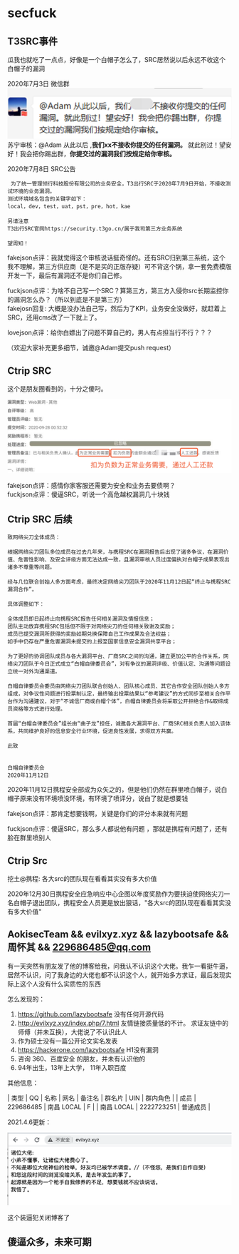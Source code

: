 # secfuck
## T3SRC事件
瓜我也就吃了一点点，好像是一个白帽子怎么了，SRC居然说以后永远不收这个白帽子的漏洞   
     
2020年7月3日 微信群    
![avatar](https://github.com/fakejson/secfuck/blob/e2ec7a2230b9666153814a5f2e8c251adbe95ebc/statics/2020-07/t3wx.png)    
苏宁审核：@Adam 从此以后 ,**我们xx不接收你提交的任何漏洞。** 就此别过！望安好！我会把你踢出群，**你提交过的漏洞我们按规定给你审核。**    
   
2020年7月8日 SRC公告   
```
 为了统一管理领行科技股份有限公司的业务安全，T3出行SRC于2020年7月9日开始，不接收测试环境的业务漏洞。
测试环境域名包含的关键字如下：
local，dev，test，uat，pst，pre，hot，kae

另请注意
T3出行SRC官网https://security.t3go.cn/属于我司第三方业务系统

望周知！

```
   
fakejson点评：我就觉得这个审核说话挺奇怪的。还有SRC归到第三系统，这个我不理解，第三方供应商（是不是买的正版存疑）可不背这个锅，拿一套免费模版开发一下，最后有漏洞还不是你们自己修。   
  
fuckjson点评：为啥不自己写一个SRC？算第三方，第三方入侵你src长期监控你的漏洞怎么办？（所以到底是不是第三方）  
fakejosn回复: 大概是没办法自己写，然后为了KPI，业务安全没做好，就赶着上SRC，还用cms改了一下就上了。  
  
lovejson点评：给你白嫖出了问题不算自己的，男人有点担当行不行？？？    
    

（欢迎大家补充更多细节，诚邀@Adam提交push request）

## Ctrip SRC
这个是朋友圈看到的，十分之傻叼。

![avatar](https://github.com/fakejson/secfuck/blob/master/statics/2020-07/ctrip.png?raw=true)  

fakejson点评：感情你家客服还需要为安全和业务去要债啊？  
fuckjson点评：傻逼SRC，听说一个高危越权漏洞几十块钱

## Ctrip SRC 后续

```
致网络尖刀全体成员：

根据网络尖刀团队多位成员在过去几年来，与携程SRC在漏洞报告后出现了诸多争议，在漏洞价值、危害性影响、及安全评级方面无法达成一致，且漏洞审核人员过度偏执对白帽子成果表现出诸多不尊重等问题。

经与几位联合创始人多方面考虑，最终决定网络尖刀团队于2020年11月12日起“终止与携程SRC漏洞合作”。

具体调整如下：

全体成员即日起终止向携程SRC报告任何相关漏洞及情报信息；
团队主动放弃携程SRC包括但不限于对网络尖刀的任何相关致谢及奖励；
成员已提交漏洞所获得的奖励如期兑换保障自己工作成果及合法权益；
如手中仍存在严重危害漏洞未提交的上报至国家信息安全漏洞共享平台；

为了更好的协调团队成员与各大漏洞平台、厂商SRC之间的沟通，建立更加公平的合作关系，网络尖刀团队于今日正式成立“白帽自律委员会”，对有争议的漏洞评级、价值认定、沟通等问题设立统一对外沟通渠道。

白帽自律委员会委员由网络尖刀团队联合创始人、团队核心成员、其它合作安全团队创始人多方组成，对争议性问题进行投票制认定，最终输出投票结果以“参考建议”的方式同步至相关合作平台作为沟通建议，对于“不诚信厂商或白帽个体”，白帽自律委员会将采取公开拒绝合作&取缔成员资格等方式进行处理。

首届“白帽自律委员会”组长由“曲子龙”担任，诚邀各大漏洞平台、厂商SRC相关负责人加入该体系，共同维护良好的信息安全行业环境，促进良性发展，求得双方共赢。

此致


白帽自律委员会
2020年11月12日

```

2020年11月12日携程安全部成为众矢之的，但是他们仍然在群里喷白帽子，说白帽子原来没有环境喷没环境，有环境了喷评分，说白了就是想要钱

fakejson点评：那肯定想要钱啊，关键是你们的评分本来就有问题

fuckjson点评：傻逼SRC，那么多人都说他有问题 ，那就是携程有问题了，还有脸在群里喷别人

## Ctrip Src

挖土@携程: 各大src的团队现在看看其实没有多大价值

2020年12月30日携程安全应急响应中心企图以年度奖励作为要挟迫使网络尖刀一名白帽子退出团队，携程安全人员更是放出狠话，"各大src的团队现在看看其实没有多大价值"


## AokisecTeam && evilxyz.xyz && lazybootsafe && 周怀其 && 229686485@qq.com

有一天突然有朋友发了他的博客给我，问我认不认识这个大佬。我乍一看挺牛逼，居然不认识，问了我身边的大佬也都不认识这个人，就开始多方求证，最后发现实际上这个人没有什么实质性的东西

怎么发现的：

1. https://github.com/lazybootsafe 没有任何开源代码
2. http://evilxyz.xyz/index.php/7.html 友情链接质量低的不计。 求证友链中的师傅（并未互换），大佬说了不认识此人
3. 作为硕士没有一篇公开论文实名发表
4. https://hackerone.com/lazybootsafe H1没有漏洞
5. 咨询 360、百度安全 的朋友，并未有认识他的
6. 94年出生，13年上大学， 11年入职百度


其他信息：

| 类型 | QQ         | 名称                  | 网名                  | 备注名 | 群名片                | UIN        | 群内角色 |
| 成员 | 229686485  | 南昌 L0CAL            | F                     |        | 南昌 L0CAL            | 2222723251 | 普通成员 |

2021.4.6更新：

![avatar](https://github.com/fakejson/secfuck/blob/master/statics/2020-07/zhq.png?raw=true) 

这个装逼犯关闭博客了
## 傻逼众多，未来可期   
